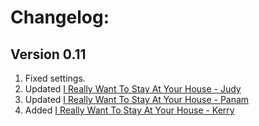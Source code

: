   # Changelog:

  ## Version 0.11
  1. Fixed settings.
  2. Updated [I Really Want To Stay At Your House - Judy](https://www.nexusmods.com/cyberpunk2077/mods/8753)
  3. Updated [I Really Want To Stay At Your House - Panam](https://www.nexusmods.com/cyberpunk2077/mods/8775)
  4. Added [I Really Want To Stay At Your House - Kerry](https://www.nexusmods.com/cyberpunk2077/mods/8806)

